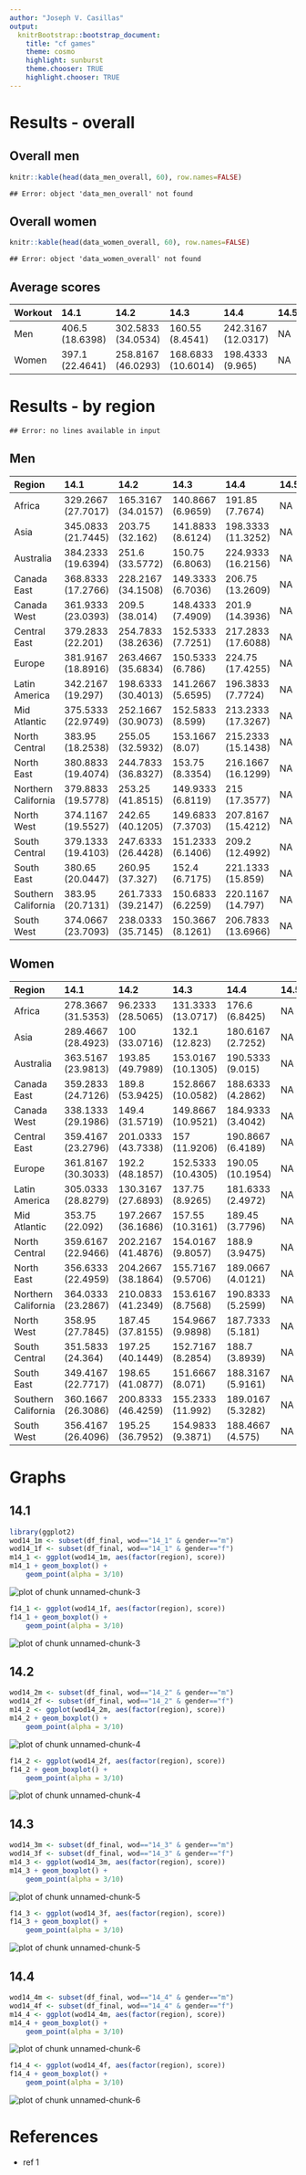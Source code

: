 ```yaml
---
author: "Joseph V. Casillas"
output:
  knitrBootstrap::bootstrap_document:
    title: "cf games"
    theme: cosmo
    highlight: sunburst
    theme.chooser: TRUE
    highlight.chooser: TRUE
---
```



# Results - overall



## Overall men

```r
knitr::kable(head(data_men_overall, 60), row.names=FALSE)
```

```
## Error: object 'data_men_overall' not found
```

## Overall women


```r
knitr::kable(head(data_women_overall, 60), row.names=FALSE)
```

```
## Error: object 'data_women_overall' not found
```

## Average scores

| Workout    | 14.1 | 14.2 | 14.3 | 14.4 | 14.5 |
|:-----------|:-----|:-----|:-----|:-----|:-----|
| Men | 406.5 (18.6398) | 302.5833 (34.0534) | 160.55 (8.4541) | 242.3167 (12.0317) | NA |
| Women | 397.1 (22.4641) | 258.8167 (46.0293) | 168.6833 (10.6014) | 198.4333 (9.965) | NA |

# Results - by region


```
## Error: no lines available in input
```

## Men

| Region    | 14.1 | 14.2 | 14.3 | 14.4 | 14.5 |
|:-----------|:-----|:-----|:-----|:-----|:-----|
| Africa | 329.2667 (27.7017) | 165.3167 (34.0157) | 140.8667 (6.9659) | 191.85 (7.7674) | NA |
| Asia | 345.0833 (21.7445) | 203.75 (32.162) | 141.8833 (8.6124) | 198.3333 (11.3252) | NA |
| Australia | 384.2333 (19.6394) | 251.6 (33.5772) | 150.75 (6.8063) | 224.9333 (16.2156) | NA |
| Canada East | 368.8333 (17.2766) | 228.2167 (34.1508) | 149.3333 (6.7036) | 206.75 (13.2609) | NA |
| Canada West | 361.9333 (23.0393) | 209.5 (38.014) | 148.4333 (7.4909) | 201.9 (14.3936) | NA |
| Central East | 379.2833 (22.201) | 254.7833 (38.2636) | 152.5333 (7.7251) | 217.2833 (17.6088) | NA |
| Europe | 381.9167 (18.8916) | 263.4667 (35.6834) | 150.5333 (6.786) | 224.75 (17.4255) | NA |
| Latin America | 342.2167 (19.297) | 198.6333 (30.4013) | 141.2667 (5.6595) | 196.3833 (7.7724) | NA |
| Mid Atlantic | 375.5333 (22.9749) | 252.1667 (30.9073) | 152.5833 (8.599) | 213.2333 (17.3267) | NA |
| North Central | 383.95 (18.2538) | 255.05 (32.5932) | 153.1667 (8.07) | 215.2333 (15.1438) | NA |
| North East | 380.8833 (19.4074) | 244.7833 (36.8327) | 153.75 (8.3354) | 216.1667 (16.1299) | NA |
| Northern California | 379.8833 (19.5778) | 253.25 (41.8515) | 149.9333 (6.8119) | 215 (17.3577) | NA |
| North West | 374.1167 (19.5527) | 242.65 (40.1205) | 149.6833 (7.3703) | 207.8167 (15.4212) | NA |
| South Central | 379.1333 (19.4103) | 247.6333 (26.4428) | 151.2333 (6.1406) | 209.2 (12.4992) | NA |
| South East | 380.65 (20.0447) | 260.95 (37.327) | 152.4 (6.7175) | 221.1333 (15.859) | NA |
| Southern California | 383.95 (20.7131) | 261.7333 (39.2147) | 150.6833 (6.2259) | 220.1167 (14.797) | NA |
| South West | 374.0667 (23.7093) | 238.0333 (35.7145) | 150.3667 (8.1261) | 206.7833 (13.6966) | NA |

## Women

| Region    | 14.1 | 14.2 | 14.3 | 14.4 | 14.5 |
|:-----------|:-----|:-----|:-----|:-----|:-----|
| Africa | 278.3667 (31.5353) | 96.2333 (28.5065) | 131.3333 (13.0717) | 176.6 (6.8425) | NA |
| Asia | 289.4667 (28.4923) | 100 (33.0716) | 132.1 (12.823) | 180.6167 (2.7252) | NA |
| Australia | 363.5167 (23.9813) | 193.85 (49.7989) | 153.0167 (10.1305) | 190.5333 (9.015) | NA |
| Canada East | 359.2833 (24.7126) | 189.8 (53.9425) | 152.8667 (10.0582) | 188.6333 (4.2862) | NA |
| Canada West | 338.1333 (29.1986) | 149.4 (31.5719) | 149.8667 (10.9521) | 184.9333 (3.4042) | NA |
| Central East | 359.4167 (23.2796) | 201.0333 (43.7338) | 157 (11.9206) | 190.8667 (6.4189) | NA |
| Europe | 361.8167 (30.3033) | 192.2 (48.1857) | 152.5333 (10.4305) | 190.05 (10.1954) | NA |
| Latin America | 305.0333 (28.8279) | 130.3167 (27.6893) | 137.75 (8.9265) | 181.6333 (2.4972) | NA |
| Mid Atlantic | 353.75 (22.092) | 197.2667 (36.1686) | 157.55 (10.3161) | 189.45 (3.7796) | NA |
| North Central | 359.6167 (22.9466) | 202.2167 (41.4876) | 154.0167 (9.8057) | 188.9 (3.9475) | NA |
| North East | 356.6333 (22.4959) | 204.2667 (38.1864) | 155.7167 (9.5706) | 189.0667 (4.0121) | NA |
| Northern California | 364.0333 (23.2867) | 210.0833 (41.2349) | 153.6167 (8.7568) | 190.8333 (5.2599) | NA |
| North West | 358.95 (27.7845) | 187.45 (37.8155) | 154.9667 (9.9898) | 187.7333 (5.181) | NA |
| South Central | 351.5833 (24.364) | 197.25 (40.1449) | 152.7167 (8.2854) | 188.7 (3.8939) | NA |
| South East | 349.4167 (22.7717) | 198.65 (41.0877) | 151.6667 (8.071) | 188.3167 (5.9161) | NA |
| Southern California | 360.1667 (26.3086) | 200.8333 (46.4259) | 155.2333 (11.992) | 189.0167 (5.3282) | NA |
| South West | 356.4167 (26.4096) | 195.25 (36.7952) | 154.9833 (9.3871) | 188.4667 (4.575) | NA |




# Graphs

## 14.1


```r
library(ggplot2)
wod14_1m <- subset(df_final, wod=="14_1" & gender=="m")
wod14_1f <- subset(df_final, wod=="14_1" & gender=="f")
m14_1 <- ggplot(wod14_1m, aes(factor(region), score))
m14_1 + geom_boxplot() +
    geom_point(alpha = 3/10)
```

![plot of chunk unnamed-chunk-3](assets/fig/unnamed-chunk-31.png) 

```r
f14_1 <- ggplot(wod14_1f, aes(factor(region), score))
f14_1 + geom_boxplot() +
    geom_point(alpha = 3/10)
```

![plot of chunk unnamed-chunk-3](assets/fig/unnamed-chunk-32.png) 

## 14.2


```r
wod14_2m <- subset(df_final, wod=="14_2" & gender=="m")
wod14_2f <- subset(df_final, wod=="14_2" & gender=="f")
m14_2 <- ggplot(wod14_2m, aes(factor(region), score))
m14_2 + geom_boxplot() +
    geom_point(alpha = 3/10)
```

![plot of chunk unnamed-chunk-4](assets/fig/unnamed-chunk-41.png) 

```r
f14_2 <- ggplot(wod14_2f, aes(factor(region), score))
f14_2 + geom_boxplot() +
    geom_point(alpha = 3/10)
```

![plot of chunk unnamed-chunk-4](assets/fig/unnamed-chunk-42.png) 

## 14.3


```r
wod14_3m <- subset(df_final, wod=="14_3" & gender=="m")
wod14_3f <- subset(df_final, wod=="14_3" & gender=="f")
m14_3 <- ggplot(wod14_3m, aes(factor(region), score))
m14_3 + geom_boxplot() +
    geom_point(alpha = 3/10)
```

![plot of chunk unnamed-chunk-5](assets/fig/unnamed-chunk-51.png) 

```r
f14_3 <- ggplot(wod14_3f, aes(factor(region), score))
f14_3 + geom_boxplot() +
    geom_point(alpha = 3/10)
```

![plot of chunk unnamed-chunk-5](assets/fig/unnamed-chunk-52.png) 

## 14.4


```r
wod14_4m <- subset(df_final, wod=="14_4" & gender=="m")
wod14_4f <- subset(df_final, wod=="14_4" & gender=="f")
m14_4 <- ggplot(wod14_4m, aes(factor(region), score))
m14_4 + geom_boxplot() +
    geom_point(alpha = 3/10)
```

![plot of chunk unnamed-chunk-6](assets/fig/unnamed-chunk-61.png) 

```r
f14_4 <- ggplot(wod14_4f, aes(factor(region), score))
f14_4 + geom_boxplot() +
    geom_point(alpha = 3/10)
```

![plot of chunk unnamed-chunk-6](assets/fig/unnamed-chunk-62.png) 

# References

- ref 1

